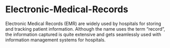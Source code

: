 # Electronic-Medical-Records
Electronic Medical Records (EMR) are widely used by hospitals for storing and tracking patient information. Although the name uses the term “record”, the information captured is quite extensive and gets seamlessly used with information management systems for hospitals.
